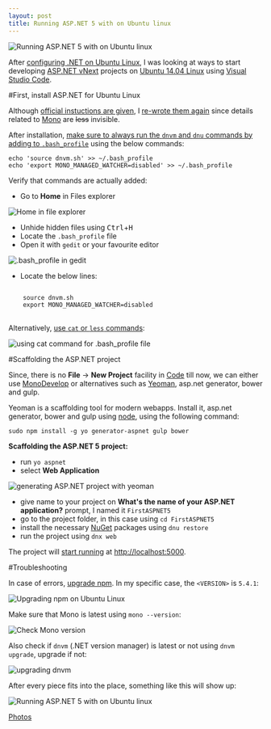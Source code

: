 ```yaml
---
layout: post
title: Running ASP.NET 5 with on Ubuntu linux
---
```


![Running ASP.NET 5 with on Ubuntu linux](https://lh3.googleusercontent.com/0sxgq8spWKYyayyuUBBTAZB90UaS8N2wnLPrvVQ3D7B-3YMcdoK5SQ-IAOk-D7m5Ifskm62lVf_ZhGq-2JuxKSoS-nJxLHxANDJpwV9rGjP5cgQ7kEvzadAh0-QcRjxYPN-PBuwd_esMRbD11wzEByVsUqLZVhSLa2GuTakMl3OgvchtnA2dEz-dfCRU_Z-bqDeCRJRMxAypQhnKkG0cklaq1SAXprqkMqiJB66KzI7OtmxUsstHqcQpKYWuaV8nOvblt4pLV0caltkfFqUhXUJkV9gyGB4cTrksTZBOix8A5hv63Wexl_JHKNUUvgHrSfgL8TUHwLS2Oqy_CCvl4m2rdT79QWHIn2Qj0FjgQJIF7zKbWCfVsYPUvN34VVLy9HPxIllMEasWeiOc9mIi7HlrdpfamRqdbFPRsWl6B3sQ0ScsXMRDoJ6wPxDV_HCXsuxPn67N64FeTCXG6BHk7zkW-DDBwIclbhsNjpsiVsCTnJ-KqKBI5ZKACXDP12efoqbW_v291B6kbiPCkQztDs5QTuYtXN9g-JZeeIYiSCQamdBrTOA4a2qriq9V0_gz_Z9u=w492-h199-no)

After [configuring .NET on Ubuntu Linux](http://xameeramir.github.io/configure-net-ubuntu-linux/), I was looking at ways to start developing [ASP.NET vNext](http://www.asp.net/vnext) projects on [Ubuntu 14.04 Linux](http://releases.ubuntu.com/14.04/) using [Visual Studio Code](https://code.visualstudio.com/docs/runtimes/ASPnet5).

#First, install ASP.NET for Ubuntu Linux

Although [official instuctions are given](https://docs.asp.net/en/latest/getting-started/installing-on-linux.html), I [re-wrote them again](http://xameeramir.github.io/configure-net-ubuntu-linux/) since details related to [Mono](http://www.mono-project.com/) are <s>less</s> invisible.

After installation, [make sure to always run the `dnvm` and `dnu` commands by adding to `.bash_profile`](http://stackoverflow.com/a/35031584/2404470) using the below commands:

    echo 'source dnvm.sh' >> ~/.bash_profile
    echo 'export MONO_MANAGED_WATCHER=disabled' >> ~/.bash_profile

Verify that commands are actually added:
 
 - Go to **Home** in Files explorer

![Home in file explorer](https://lh3.googleusercontent.com/qNKdbe5SLANvFBO35_1kqJA4R424zia1zgSYAsMYZsig9fWVVuP39ih18XAkWrnsUeRNndMH-nHlWEFrRF15kc1zBEHSdPjX6xCN8hy1zbUzlgIpjZPVXfk6X1ymCE53CBrVfoZD5agsXdl5Nmf8a21lfl1CwZWgW1l7QA2RNBFipI3yf24WPvzipXM-p0i2YnBm1MvbTQK71jxsSJB9oYow8iFujo-rF6lX0Gnefn7vfamJwFjm3MOyXcOn4RMK7IK4SNZ-jhUE_VwNWKhBTCqE7l9Xw-ulG_zcJyWzlAYVRFq-P0luL6mvSo9nhfN9HWlUUWSw0k8pxl0bg1bZO-I7tZJt5klVr6yfp8RNp_F5GoEOWkxCdL35-wXu7Wcs8rtzRSPkMylccEvrjLFl8fdMtV9dO2LTk_32cr8IEmCLk64sP-97sqrTEP_OI17zgTAxp2xBPa1st2ldAc2eHXHymzpO1bHInpx1yppzovI9Cv4V1AwaGOAS2OZ81wwlVcXDyfw8_LI02va4AaEZH8bSfSL_fs4fAQzbYeLEVshInrQc8_4xl06QbgtZP8a-x2sT=w88-h241-no)

 - Unhide hidden files using <kbd>Ctrl</kbd>+<kbd>H</kbd>
 - Locate the `.bash_profile` file
 - Open it with `gedit` or your favourite editor

![.bash_profile in gedit](https://lh3.googleusercontent.com/up-4rd2-wzt7vC9ossJ0RZADJFhQ0NwOqMkQOrtRdaMky6HIOyPnKGhhUbmm80bEVoJPK45yHn0tyCRDJyvwbls8ASHsUXNJKgs3CQYeVE17StRPtTNjd_UbE8W0zZ3eKn9KxIzzgiu0rlXtjEUvwlItlcs1Zi_PvQHUyBkQbRUdGS62GZHdoDGr9AAUff55wsi9eaoAuHGJYlyuKStqH0loYS2Xv8MjroDqkZTJuAVem0e3VXJYYngH_7vVHPJqutoYKA3_7ClEoo454MiCjvbuBAXJdyf1Ou09fZ9tJAXmDQIgxcUrSk4HfqZs62GeTNaPIv2LBlcN2f9E6ZOQaTVG61ubBIdTt2TTc-SuwP6XEIv5eD3T9-ADKOBK5q2iQDpDcpLzYhT-ve0KC2Gg2MOpHSootqN_gpjEVtWMqWcg_YfBQlfX8hSpbQ2k8iF8ZsTg3-VwEnZAbwRtZ_BgKP92crNKT3qtfIKw-ongOgErlVODHnulaqw4ZysAk1QmqFNtJuTnEOh_WMRKQhzNM-erZiJgZIR6CAPDPOE2ankj37d-owAxnbz-XPmB0dgmjUUU=w665-h277-no)

 - Locate the below lines:

<pre>
<code>
    source dnvm.sh
    export MONO_MANAGED_WATCHER=disabled
</code>
</pre>
 
Alternatively, [use `cat` or `less` commands](http://askubuntu.com/a/261902/219603):

![using cat command for .bash_profile file](https://lh3.googleusercontent.com/uTHD-VFvkelKxKwrETcCHGlW5CzqhtWlLXmuiotBAplc_xKOrqsPKb9l2yKat5uILtQJMCd2twI9CXQ_fltWzZv-9xnObT_QpTvjD1WFzdoirsrh-IYu1NHhV0jnXvxMAdZ03li97GFmnyRPWnvK1WAiXt4Zi3FPaQDrkUv6c-ld2sprOivOz--wViw9jxYxL89X-J3PDyNzfHAdUrcxiDces01vG4k7VvWyjymQUcUVxMhJXQZRH7EW55Kgv3f-8HzCeqW7TZdcSActhBal8KPv-IFOA5qTBU32qxLkatf0sAmELW5PLZTPr603oeHkwCnPDZQqtWlf2kk1ScPlON8UkPq1KfcyuYu88Hs5lEXd2My2ZdS_SE-aj3xLCJc--NYxOhsIYOu-zPi_O8vjcMHRNU2MG-mZx_9AbKtTjG1o_dgPtt_VzXX6foILuYsqpwTKTi_SvPWWdM59jP3EMMudpfLFFb-TX10eQM2DK48hrScwfMB7p87HdR6Mm81RIqwnNHLjMpWoE6guT4PwBgVz-q7wAP1PSzImmYMOiRJ_ix49XyKKLQEcjuEvRBY494c8=w507-h203-no)

#Scaffolding the ASP.NET project

Since, there is no **File** -> **New Project** facility in [Code](https://code.visualstudio.com) till now, we can either use [MonoDevelop](http://www.monodevelop.com/) or alternatives such as [Yeoman](http://yeoman.io/), asp.net generator, bower and gulp.

Yeoman is a scaffolding tool for modern webapps. Install it, asp.net generator, bower and gulp using [node](http://xameeramir.github.io/install-node/), using the following command: 

`sudo npm install -g yo generator-aspnet gulp bower`

**Scaffolding the ASP.NET 5 project:**

 - run `yo aspnet`
 - select **Web Application**
 
![generating ASP.NET project with yeoman](https://lh3.googleusercontent.com/3vi6In7tDIe2i4rSvWy4DE6mYIHyTiJVHOTn3Y9fKh5rlly5CYQ47ZU0K5pArTkOwm_JONI8UXFwN2Z_YPRmthz8jxYcrnRFQtSavn17_3hNoOT_PIg4qu8F3SUlt5vXUQl5iwT14sem3I49zINREjHZGx8Zy7c-QSpEljeRE1FTodgG0JXvGFs37RZtA3nwLynutdxzLO_tlTam3kII34x86-tls7gO1H7lVLbhyQgIAgYXsXTa5l1ESmQHABXs7nfpba8OdCTUB4ks0DmYpgvccHuXdyRGrLRURlLJ6ZoiVMn__L8cgKpHVIWi-b63Non6XhJVvPmFZpRx32fQCu2qMrPNgynTjtCX82D30E9ebeIOmZEVhDrBNsnuXqOfBNgisgCo9uR5Vbt2bflQ__VrYBGHeSxCQrw8oP8tGYOUdk3Ku8wkdYxaz2YxJhvN74jeK0QwD7IeyAfDYySZCnXtL-3qXbdIgmvy-Zv1N9sW0bB4xMk3Lt5W3-VeK-5pnOgKBVn2sHTgd_Ytes5GYRPWRKhyM652TVGhO8dGOOCk0_CuyHN2p62IAhBbgutoRB9j=w1091-h516-no)

 - give name to your project on **What's the name of your ASP.NET application?** prompt, I named it `FirstASPNET5`
 - go to the project folder, in this case using `cd FirstASPNET5`
 - install the necessary [NuGet](https://www.nuget.org/) packages using `dnu restore`
 - run the project using `dnx web`
 
The project will [start running](https://lh3.googleusercontent.com/IIl36_X3S5-bs3qkLqTH_DN8vuUkKLf3QuTuVnlhdTgFwQv9xHYl70lveYXoYN6tBgch5kjYJrQgQk7uUMbb6lrmT5xoSZuXyLJdvmnd_Ly-RkYs0TgMYwrMMKsUALUFr5OoxPKmozc_vvcyJGuODf6cA52H-CbJ1eGbi0_wMvKCDv0EVmLqX342Q2t8qXQYTNZ9Q5DZojlrk9iYQGeM-rh-pwkh83hF9JVOZlCxOmiPoZfeEf7xIc6yTWiGOEHyd4j4FRQDsZbd7fIaWm5VeJIrZmXqBlEmpKqgQMdHDHHGw-Yxj3OG7oH7vsyUDkk88c2rly56eQhQLaaE0UsbDEPAVpzS6vKDQ3QbbrkNwJyBb5lKJH2GdhvUBqJkShMSpeS3yPZF310f_kv6rJIr6fE_bKl2XcQGUYp_ANzuxPYS9Ueptq9oubNAHD5j6GJyC7mSW8cw4OAGAMXeh21XnlddqZAm5S35XlKtkp0bXqOd9e6i3vA3iRPmDwnysRrYCyeCigw9tnZt35DUjXBlY-5SlsCU_wosAGl5W7knmt8TcyA6V0WOfUeeReu6ryttseE4=w722-h462-no) at [http://localhost:5000](http://localhost:5000).

#Troubleshooting

In case of errors, [upgrade npm](http://askubuntu.com/a/480642/219603). In my specific case, the `<VERSION>` is `5.4.1`:

![Upgrading npm on Ubuntu Linux](https://lh3.googleusercontent.com/nFUbK778yH9ONxdn-q2Yuomrz2LCn1qbHXW5S7HyHpFUdfr7F32LJxoYxLMhB_NSmyuCDizyYE__ElNkgzsfBOlV6gxEj9tpBzVDhKxc6URr9ingiaEV-Y3RyApJaI1hFElgfDjBIfVTfz1OjWVqz2F55EFGv7pcqSJYNe6VPYAyp5qNaSESMJFsGWDLaI8cql0NBjCkA1l0YOR5al0rY_V31C8QtwGdXvdQUCM3OV5pdzOR13jT51xMIJNqgeWv7rt-RJUtZzwZXPqLjf4sxEITigl411qw5RXV6EWQQ0S8xHLVDsMIkoldpjYF8Kdl8G7aj4qPLlzZM_SUWKXGKE5QfIrjCG584Cpu6k2j1N2AJyXL6d3qnGGxaSCnuhZGWlEMJMeJG4pIhwQ-x8ESl5trJyNshkMpsWO1c3BQxRVXCxdyYkDUwoRJ-tbGDC0BRoBOf1umtFo-_wWIKHMOyGQQlKZmJ_GAmhBcKis8qxZDr62yHHimsDx-gC9GC0X9BZa-AVMrsvgJg2QRWrNgLA67iQa50XZNsxX-AzVXiJ20tFODF8gTTmb8lL5-Gue3s3bn=w722-h462-no)

Make sure that Mono is latest using `mono --version`:

![Check Mono version](https://lh3.googleusercontent.com/g8eJfx3yyNx9ApVmP5jmpo_rMVHeScwpoXZ10sHZlyOl9VW-18J58oDiwXMqwo6InTmM82t5v0y_efg5awzQ21DXs19BQkZFeJ7XIflWI4Pg-HIF-i6uG6NL-luJm3gjCrVIkqsy9WwUcI9hy7YysqC4OYAm1dp7RWNwjOiI3h8TZibXP4qyr7KJp2SMxVXs2OAOq6Cqb-gQfpDcrIrzJkTrXohmLZKY03lkwn_OyFWQuwRjj3mgyW9v8enCWEb4XYp4MaSvqDMWOiBxvR0MIYacpdxwPoLe1c2moXbvJ3Nl5AZIFVVdevVh99bKXY6KSTM16Leij9guW1nqDdZtA_78CN8Mo0sc89mP1CWu5DiopeqgeEc6sncGC96EoyiNiqPYAl1N-ytTtK-I3PehGEp-bJhvVZvMOcCEnqL_kEDErAhbK7Of81WrhGP4BXyr_8RaSUyXOfF7mR2YSoOfZPGQyUFBr7qExy6cfIyOi_QlKrVt40nCheaLD9Gi8A9rPFPRxFgzVC_5mmDf9SmAOfm5ZepXl2a2S3z2azONRtlNtdrtfdpuvwpQIjcoGqiLeGNI=w722-h303-no)

Also check if `dnvm` (.NET version manager) is latest or not using `dnvm upgrade`, upgrade if not:

![upgrading dnvm](https://lh3.googleusercontent.com/4zlg7JmHDBscn4X0CmbQcFqSUljf6XDArRHBliSA6bPCV1QVFRYNqqg5vIL5Wdta0QeHPf56QuzQS-fxWz4UccMYdyTtotPHlACIVnkWa_lcv855ZkfDl6sXgZKZ5a4yb5DgubHBZ0hkr4yfXgJaM_4JF4a9FTYKNamF9AlHGmFLANWekqGkmbocmmx8xc_8i-N0QEfKMcgt1Aup3-wNgCwV7s7q0uESEeSgozT-W44uSzCmWFxRziPw6ebjaM69UGlsPNewxpWoVzBy8PiWkEZw4pOFcN1mb5gtiYH7eDyAVFgGpXVGFd4XS9Q0Q-C0s4a7D86-AllXO5t9Bh2Xi4qX0gi0eXJpBYucV2ATJi7bNYAY-QUA8LalD5W9HZGujjV3fYmRkKh4KYY4329mGHBi6KOyJlK6aXfRAPOWL7PG3fy7mtaqnKdp94_MxUld14JcRyccvQANVZo_byBRyK11njiBa0tuR5pB97HNlSIWRRGgJrC_GGe8Q_1tUayEH9b9GQfLoEOHpxgx40Swiq8JiygwKXHk-GnIMmL6xDCb1JASO4fufeIXjwyPdVQfJJbL=w722-h236-no)

After every piece fits into the place, something like this will show up:

![Running ASP.NET 5 with on Ubuntu linux](https://lh3.googleusercontent.com/8XYNP8wNLEPU-4Xs06l4T01jrgRRbKjdSmCw0k5-lDd5n60quUqxJm0SiiJKuPPYlMO3nbZAgYkmDeBKNcgVMut5gwCrZ5PzUuabJ8pRLl_vniRKmaULdXfvqR7prnx823UQP4aEapriD9ykjT48oG-9qqEPDGTZL5lLTFZk38zVz65iou25hkkSIly6NfJiSKMynav7EgxZOE_RIIjC5ex3XTPlS6kWTUTN1TD9VFg6VCgE5rTs6PhmGOYi1I4CjuNWBOnpnz3Ck8CsIGjoITD7QKdhaiOR7zW19CCUsYhjewLgOjtPYn55RcJdl9MePHvmcIRRWpTUe3xjc6it98GLquqIzTti1jf2Mv8ahpmKBOefOi4j3Ntv7fhpSKIWW8LEp0s2tx66vR0A5p9-cQq99jr8-EP8WycV7Zud3oVQNEgW3nJ5NYdsYWeqEZERk7F1uqrx3vsgu89x1p38s3J3X1lwqp1ZwK9_WEeQGP0kEP66ZazfIl-O3exdZuoxoJLEYRpeIpuX-zoeJ7T8LkS3HixEzGomRKgSil8qr_lS0Ok3gdGJlVh5id3IonXkKSLs=w1215-h683-no)

[Photos](https://goo.gl/photos/GVXrTLg9ugg1h5t97)
